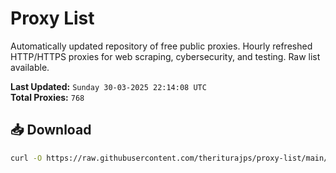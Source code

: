 # Proxy List

Automatically updated repository of free public proxies. Hourly refreshed HTTP/HTTPS proxies for web scraping, cybersecurity, and testing. Raw list available.

**Last Updated:** `Sunday 30-03-2025 22:14:08 UTC`  
**Total Proxies:** `768`

## 📥 Download
```bash
curl -O https://raw.githubusercontent.com/theriturajps/proxy-list/main/proxies.txt
